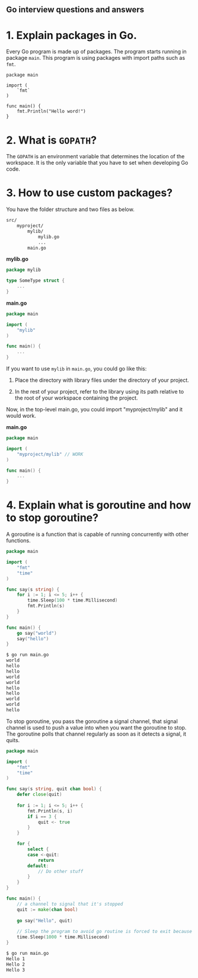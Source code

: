 ## Go interview questions and answers

# 1. Explain packages in Go.

Every Go program is made up of packages. The program starts running in package `main`. This program is using packages with import paths such as `fmt`.

```
package main

import (
    `fmt`
)

func main() {
    fmt.Println("Hello word!")
}
```

# 2. What is `GOPATH`?

The `GOPATH` is an environment variable that determines the location of the workspace. It is the only variable that you have to set when developing Go code.

# 3. How to use custom packages?

You have the folder structure and two files as below.

```markdown
src/
    myproject/
        mylib/
            mylib.go
            ...
        main.go
```

**mylib.go**

```go
package mylib

type SomeType struct {
    ...
}
```

**main.go**

```go
package main

import (
    "mylib"
)

func main() {
    ...
}
```

If you want to use `mylib` in `main.go`, you could go like this:

1. Place the directory with library files under the directory of your project.

2. In the rest of your project, refer to the library using its path relative to the root of your workspace containing the project.

Now, in the top-level main.go, you could import "myproject/mylib" and it would work.

**main.go**

```go
package main

import (
    "myproject/mylib" // WORK
)

func main() {
    ...
}
```

# 4. Explain what is goroutine and how to stop goroutine?

A goroutine is a function that is capable of running concurrently with other functions.

```go
package main

import (
	"fmt"
	"time"
)

func say(s string) {
	for i := 1; i <= 5; i++ {
		time.Sleep(100 * time.Millisecond)
		fmt.Println(s)
	}
}

func main() {
	go say("world")
	say("hello")
}
```

```bash
$ go run main.go
world
hello
hello
world
world
hello
hello
world
world
hello
```

To stop goroutine, you pass the goroutine a signal channel, that signal channel is used to push a value into when you want the goroutine to stop. The goroutine polls that channel regularly as soon as it detects a signal, it quits.

```go
package main

import (
	"fmt"
	"time"
)

func say(s string, quit chan bool) {
	defer close(quit)
	
    for i := 1; i <= 5; i++ {
		fmt.Println(s, i)
		if i == 3 {
			quit <- true
		}
	}

	for {
		select {
		case <-quit:
			return
		default:
			// Do other stuff
		}
	}
}

func main() {
	// a channel to signal that it's stopped
	quit := make(chan bool)
	
    go say("Hello", quit)
    
    // Sleep the program to avoid go routine is forced to exit because `main()` exits
	time.Sleep(1000 * time.Millisecond)
}
```

```bash
$ go run main.go
Hello 1
Hello 2
Hello 3
```
